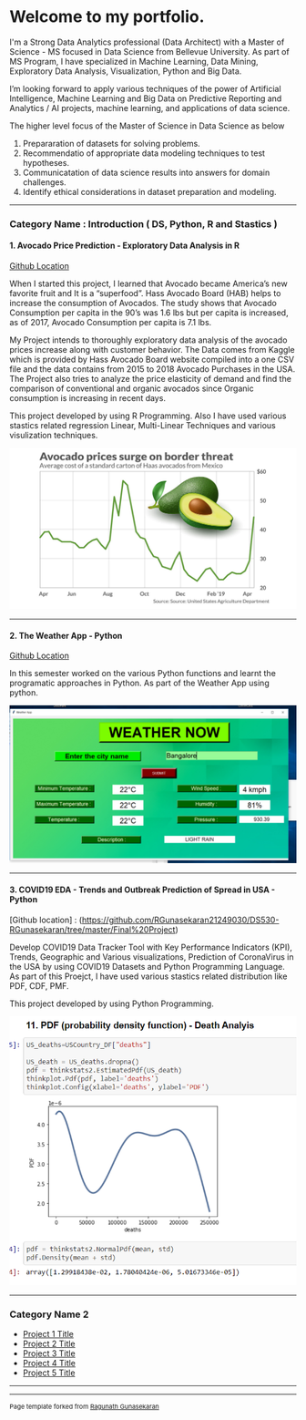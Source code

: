 # Welcome to my portfolio.

I'm a Strong Data Analytics professional (Data Architect) with a Master of Science - MS focused in Data Science from Bellevue University.  As part of MS Program, I have specialized in Machine Learning, Data Mining, Exploratory Data Analysis, Visualization, Python and Big Data.

I’m looking forward to apply various techniques of the power of Artificial Intelligence, Machine Learning  and Big Data on Predictive Reporting and Analytics / AI projects, machine learning, and applications of data science.

The higher level focus of the Master of Science in Data Science as below

  1. Prepararation of datasets for solving problems.
  2. Recommendatio of appropriate data modeling techniques to test hypotheses.
  3. Communicatation of data science results into answers for domain challenges.
  4. Identify ethical considerations in dataset preparation and modeling.

---

### Category Name : Introduction ( DS, Python, R and Stastics ) 

#### 1. Avocado Price Prediction - Exploratory Data Analysis in R

[Github Location](https://github.com/RGunasekaran21249030/DSC520-new/tree/master/assignments/Final%20Project)

When I started this project, I learned that Avocado became America’s new favorite fruit and It is a “superfood”. Hass Avocado Board (HAB) helps to increase the consumption of Avocados. The study shows that Avocado Consumption per capita in the 90’s was 1.6 lbs but per capita is increased, as of 2017, Avocado Consumption per capita is 7.1 lbs.

My Project intends to thoroughly exploratory data analysis of the avocado prices increase along with customer behavior. The Data comes from Kaggle which is provided by Hass Avocado Board website compiled into a one CSV file and the data contains from 2015 to 2018 Avocado Purchases in the USA. The Project also tries to analyze the price elasticity of demand and find the comparison of conventional and organic avocados since Organic consumption is increasing in recent days.

This project developed by using R Programming. Also I have used various stastics related regression Linear, Multi-Linear Techniques and various visulization techniques.

<img src="Avocado Price Prediction.jpg?raw=true"/>

----

#### 2. The Weather App - Python

[Github Location](https://github.com/RGunasekaran21249030/DS510_Week2_1)

In this semester worked on the various Python functions and learnt the programatic approaches in Python. As part of the Weather App using python.

<img src="Weather App.png"/>

---
#### 3. COVID19 EDA - Trends and Outbreak Prediction of Spread in USA - Python

[Github location] : (https://github.com/RGunasekaran21249030/DS530-RGunasekaran/tree/master/Final%20Project)

Develop COVID19 Data Tracker Tool with Key Performance Indicators (KPI), Trends, Geographic and Various visualizations, Prediction of CoronaVirus in the USA by using COVID19 Datasets and Python Programming Language. As part of this Proejct, I have used various stastics related distribution like PDF, CDF, PMF.

This project developed by using Python Programming.


<img src="PDF.PNG"/>

---


### Category Name 2

- [Project 1 Title](http://example.com/)
- [Project 2 Title](http://example.com/)
- [Project 3 Title](http://example.com/)
- [Project 4 Title](http://example.com/)
- [Project 5 Title](http://example.com/)

---




---
<p style="font-size:11px">Page template forked from <a href="https://github.com/RGunasekaran21249030/RagunathGuasekaran.github.io">Ragunath Gunasekaran </a></p>
<!-- Remove above link if you don't want to attibute -->

